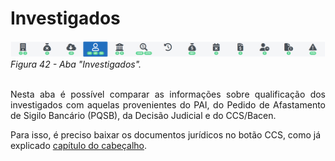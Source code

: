 # Investigados

![Investigados](img/Investigados.png)<br>
*Figura 42 - Aba "Investigados".* <br><br>

<p style="text-align: justify;">Nesta aba é possível comparar as informações sobre qualificação dos investigados com aquelas provenientes do PAI, do Pedido de Afastamento de Sigilo Bancário (PQSB), da Decisão Judicial e do CCS/Bacen. </p>

Para isso, é preciso baixar os documentos jurídicos no botão CCS, como já explicado [capítulo do cabeçalho](Página2.md/#cabeçalho). 


